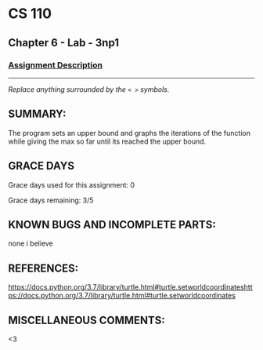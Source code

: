 # CS 110
## Chapter 6 - Lab - 3np1

### [Assignment Description](https://docs.google.com/document/d/1k8qs8vIsvlLiU3KX9Uql6LjVPWp0CBAjo_oArBhH2k4/edit?usp=sharing)

***

_Replace anything surrounded by the `< >` symbols._

## SUMMARY:
 The program sets an upper bound and graphs the iterations of the function while giving the max so far until its reached the upper bound.

## GRACE DAYS
Grace days used for this assignment: 0

Grace days remaining: 3/5

## KNOWN BUGS AND INCOMPLETE PARTS:
 none i believe

## REFERENCES:
https://docs.python.org/3.7/library/turtle.html#turtle.setworldcoordinateshttps://docs.python.org/3.7/library/turtle.html#turtle.setworldcoordinates

## MISCELLANEOUS COMMENTS:
 <3

